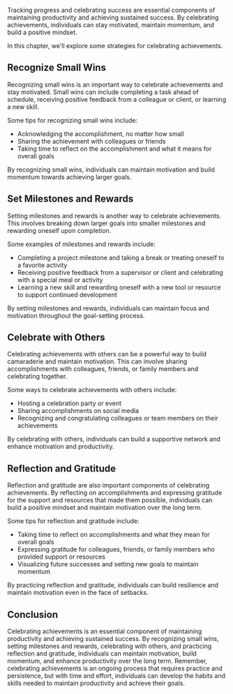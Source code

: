
Tracking progress and celebrating success are essential components of maintaining productivity and achieving sustained success. By celebrating achievements, individuals can stay motivated, maintain momentum, and build a positive mindset.

In this chapter, we'll explore some strategies for celebrating achievements.

Recognize Small Wins
--------------------

Recognizing small wins is an important way to celebrate achievements and stay motivated. Small wins can include completing a task ahead of schedule, receiving positive feedback from a colleague or client, or learning a new skill.

Some tips for recognizing small wins include:

* Acknowledging the accomplishment, no matter how small
* Sharing the achievement with colleagues or friends
* Taking time to reflect on the accomplishment and what it means for overall goals

By recognizing small wins, individuals can maintain motivation and build momentum towards achieving larger goals.

Set Milestones and Rewards
--------------------------

Setting milestones and rewards is another way to celebrate achievements. This involves breaking down larger goals into smaller milestones and rewarding oneself upon completion.

Some examples of milestones and rewards include:

* Completing a project milestone and taking a break or treating oneself to a favorite activity
* Receiving positive feedback from a supervisor or client and celebrating with a special meal or activity
* Learning a new skill and rewarding oneself with a new tool or resource to support continued development

By setting milestones and rewards, individuals can maintain focus and motivation throughout the goal-setting process.

Celebrate with Others
---------------------

Celebrating achievements with others can be a powerful way to build camaraderie and maintain motivation. This can involve sharing accomplishments with colleagues, friends, or family members and celebrating together.

Some ways to celebrate achievements with others include:

* Hosting a celebration party or event
* Sharing accomplishments on social media
* Recognizing and congratulating colleagues or team members on their achievements

By celebrating with others, individuals can build a supportive network and enhance motivation and productivity.

Reflection and Gratitude
------------------------

Reflection and gratitude are also important components of celebrating achievements. By reflecting on accomplishments and expressing gratitude for the support and resources that made them possible, individuals can build a positive mindset and maintain motivation over the long term.

Some tips for reflection and gratitude include:

* Taking time to reflect on accomplishments and what they mean for overall goals
* Expressing gratitude for colleagues, friends, or family members who provided support or resources
* Visualizing future successes and setting new goals to maintain momentum

By practicing reflection and gratitude, individuals can build resilience and maintain motivation even in the face of setbacks.

Conclusion
----------

Celebrating achievements is an essential component of maintaining productivity and achieving sustained success. By recognizing small wins, setting milestones and rewards, celebrating with others, and practicing reflection and gratitude, individuals can maintain motivation, build momentum, and enhance productivity over the long term. Remember, celebrating achievements is an ongoing process that requires practice and persistence, but with time and effort, individuals can develop the habits and skills needed to maintain productivity and achieve their goals.
